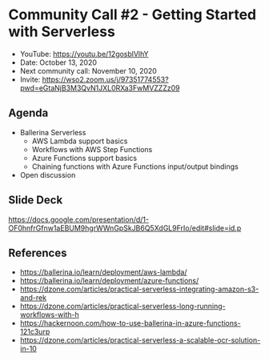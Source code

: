 # Community Call #2 - Getting Started with Serverless

- YouTube: https://youtu.be/12gosblVlhY
- Date: October 13, 2020
- Next community call: November 10, 2020
- Invite: https://wso2.zoom.us/j/97351774553?pwd=eGtaNjB3M3QvN1JXL0RXa3FwMVZZZz09

## Agenda

- Ballerina Serverless
  - AWS Lambda support basics
  - Workflows with AWS Step Functions
  - Azure Functions support basics
  - Chaining functions with Azure Functions input/output bindings
- Open discussion

## Slide Deck

https://docs.google.com/presentation/d/1-OF0hnfrGfnw1aEBUM9hgrWWnGpSkJB6Q5XdGL9FrIo/edit#slide=id.p

## References

- https://ballerina.io/learn/deployment/aws-lambda/
- https://ballerina.io/learn/deployment/azure-functions/
- https://dzone.com/articles/practical-serverless-integrating-amazon-s3-and-rek
- https://dzone.com/articles/practical-serverless-long-running-workflows-with-h
- https://hackernoon.com/how-to-use-ballerina-in-azure-functions-121c3urp
- https://dzone.com/articles/practical-serverless-a-scalable-ocr-solution-in-10
